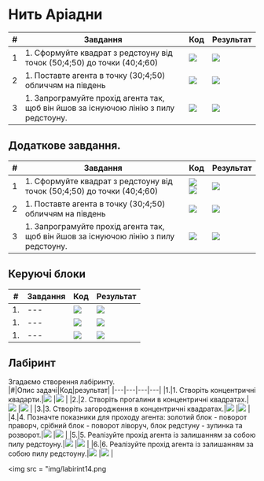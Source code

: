# Нить Аріадни
|#|Завдання|Код|Результат|
|---|---|---|---|
|1|1. Сформуйте квадрат з редстоуну від точок (50;4;50) до точки (40;4;60)|<img src = "img/thread01.png"> |<img src = "img/thread02.png">  |
|2|1. Поставте агента в точку (30;4;50) обличчям на південь|<img src = "img/thread04_2.png"> |<img src = "img/thread03.png">  |
|3|1. Запрограмуйте прохід агента так, щоб він йшов за існуючою лінію з пилу редстоуну.|<img src = "img/labirint14.png"> |<img src = "img/thread05.gif">  |
 

## Додаткове завдання.

|#|Завдання|Код|Результат|
|---|---|---|---|
|1|1. Сформуйте квадрат з редстоуну від точок (50;4;50) до точки (40;4;60)|<img src = "img/thread06.png"><br><img src = "img/thread07.png"> |<img src = "img/thread07_02.png">    |
|2|1. Поставте агента в точку (30;4;50) обличчям на південь|<img src = "img/thread04.png"> |<img src = "img/thread03.png">  |
|3|1. Запрограмуйте прохід агента так, щоб він йшов за існуючою лінію з пилу редстоуну.|<img src = "img/labirint14.png"> |<img src = "img/thread05.gif">  |


## Керуючі блоки
|#|Завдання|Код|Результат|
|---|---|---|---|
|1. |---|<img src = "img/thread08.png">|<img src = "img/thread09.png"> |
|1. |---|<img src = "img/thread10.png">|<img src = "img/thread11.gif"> |
|1. |---|<img src = "img/labirint14.png">|<img src = "img/thread11.gif"> |



 



## Лабіринт
Згадаємо створення лабіринту.  
|#|Опис задачі|Код|результат|
|---|---|---|---|
|1.|1. Створіть концентричні квадарти.|<img src = "img/labirint02.png">  |<img src = "img/labirint08.png">  |
|2.|2. Створіть прогалини в концентричні квадратах.|<img src = "img/labirint03.png">  |<img src = "img/labirint09.png">  |
|3.|3. Створіть загородження в концентричні квадратах.|<img src = "img/labirint04.png">  |<img src = "img/labirint10.png">  |
|4.|4. Позначте показники для проходу агента: золотий блок - поворот праворч, срібний блок - поворот ліворуч, блок редстуну - зупинка та розворот.|<img src = "img/labirint05.png">  |<img src = "img/labirint11.png">  |
|5.|5. Реалізуйте прохід агента із залишанням за собою пилу редстоуну.|<img src = "img/labirint06.png">  |<img src = "img/labirint12.gif">  |
|6.|6. Реалізуйте прохід агента із залишанням за собою пилу редстоуну.|<img src = "img/labirint14.png">  |<img src = "img/labirint13.gif">  |

<img src = "img/labirint14.png  